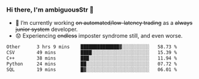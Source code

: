 ### Hi there, I'm ambiguou~~s~~Str 👋

<!--
**ambiguoustexture/ambiguoustexture** is a ✨ _special_ ✨ repository because its `README.md` (this file) appears on your GitHub profile.

Here are some ideas to get you started:
-->
- 🔭 I’m currently working ~~on automated/low-latency trading~~ as a ~~always junior system~~ developer.
- :worried: Experiencing ~~endless~~ imposter syndrome still, and even worse.

<!--START_SECTION:waka-->

```txt
Other      3 hrs 9 mins    ██████████████▓░░░░░░░░░░   58.73 %
CSV        49 mins         ████░░░░░░░░░░░░░░░░░░░░░   15.39 %
C++        38 mins         ███░░░░░░░░░░░░░░░░░░░░░░   11.94 %
Python     24 mins         ██░░░░░░░░░░░░░░░░░░░░░░░   07.72 %
SQL        19 mins         █▓░░░░░░░░░░░░░░░░░░░░░░░   06.01 %
```

<!--END_SECTION:waka-->
